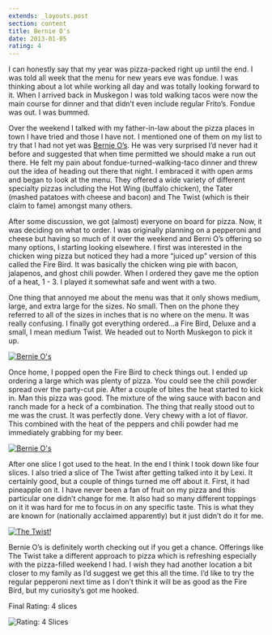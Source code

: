 ```yaml
---
extends: _layouts.post
section: content
title: Bernie O's
date: 2013-01-05
rating: 4
---
```


I can honestly say that my year was pizza-packed right up until the end. I was told all week that the menu for new years eve was fondue. I was thinking about a lot while working all day and was totally looking forward to it. When I arrived back in Muskegon I was told walking tacos were now the main course for dinner and that didn’t even include regular Frito’s. Fondue was out. I was bummed.

Over the weekend I talked with my father-in-law about the pizza places in town I have tried and those I have not. I mentioned one of them on my list to try that I had not yet was [Bernie O’s](http://www.bernieos.com/). He was very surprised I’d never had it before and suggested that when time permitted we should make a run out there. He felt my pain about fondue-turned-walking-taco dinner and threw out the idea of heading out there that night. I embraced it with open arms and began to look at the menu. They offered a wide variety of different specialty pizzas including the Hot Wing (buffalo chicken), the Tater (mashed patatoes with cheese and bacon) and The Twist (which is their claim to fame) amongst many others.

After some discussion, we got (almost) everyone on board for pizza. Now, it was deciding on what to order. I was originally planning on a pepperoni and cheese but having so much of it over the weekend and Berni O’s offering so many options, I starting looking elsewhere. I first was interested in the chicken wing pizza but noticed they had a more “juiced up” version of this called the Fire Bird. It was basically the chicken wing pie with bacon, jalapenos, and ghost chili powder. When I ordered they gave me the option of a heat, 1 - 3. I played it somewhat safe and went with a two.

One thing that annoyed me about the menu was that it only shows medium, large, and extra large for the sizes. No small. Then on the phone they referred to all of the sizes in inches that is no where on the menu. It was really confusing. I finally got everything ordered…a Fire Bird, Deluxe and a small, I mean medium Twist. We headed out to North Muskegon to pick it up.

[![Bernie O's](http://farm9.staticflickr.com/8492/8334939724_e13f378355.jpg)](http://www.flickr.com/photos/joefearnley/8334939724/ "Bernie O's by joefearnley, on Flickr")

Once home, I popped open the Fire Bird to check things out. I ended up ordering a large which was plenty of pizza. You could see the chili powder spread over the party-cut pie. After a couple of bites the heat started to kick in. Man this pizza was good. The mixture of the wing sauce with bacon and ranch made for a heck of a combination. The thing that really stood out to me was the crust. It was perfectly done. Very chewy with a lot of flavor. This combined with the heat of the peppers and chili powder had me immediately grabbing for my beer.

[![Bernie O's](http://farm9.staticflickr.com/8362/8334952932_79b194e254.jpg)](http://www.flickr.com/photos/joefearnley/8334952932/ "Bernie O's by joefearnley, on Flickr")

After one slice I got used to the heat. In the end I think I took down like four slices. I also tried a slice of The Twist after getting talked into it by Lexi. It certainly good, but a couple of things turned me off about it. First, it had pineapple on it. I have never been a fan of fruit on my pizza and this particular one didn’t change for me. It also had so many different toppings on it it was hard for me to focus in on any specific taste. This is what they are known for (nationally acclaimed apparently) but it just didn’t do it for me.

[![The Twist!](http://farm9.staticflickr.com/8361/8334946916_4dfc653c4b.jpg)](http://www.flickr.com/photos/joefearnley/8334946916/ "The Twist! by joefearnley, on Flickr")

Bernie O’s is definitely worth checking out if you get a chance. Offerings like The Twist take a different approach to pizza which is refreshing especially with the pizza-filled weekend I had. I wish they had another location a bit closer to my family as I’d suggest we get this all the time. I’d like to try the regular pepperoni next time as I don’t think it will be as good as the Fire Bird, but my curiosity’s got me hooked.

Final Rating: 4 slices

![Rating: 4 Slices](/assets/img/pizza4_sm.jpg)